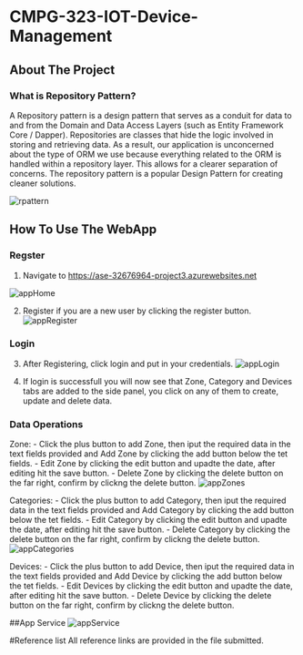 # CMPG-323-IOT-Device-Management

## About The Project
### What is Repository Pattern?
A Repository pattern is a design pattern that serves as a conduit for data to and from the Domain and Data Access Layers (such as Entity Framework Core / Dapper). Repositories are classes that hide the logic involved in storing and retrieving data. As a result, our application is unconcerned about the type of ORM we use because everything related to the ORM is handled within a repository layer. This allows for a clearer separation of concerns. The repository pattern is a popular Design Pattern for creating cleaner solutions.

![rpattern](https://user-images.githubusercontent.com/71768298/193057493-642b9727-57b5-4c7d-94af-9ce1cf421ba3.png)


## How To Use The WebApp
### Regster
1. Navigate to https://ase-32676964-project3.azurewebsites.net

![appHome](https://user-images.githubusercontent.com/71768298/193056842-5314b286-8160-4a3c-82d2-2494eda74bed.png)

2. Register if you are a new user by clicking the register button.
![appRegister](https://user-images.githubusercontent.com/71768298/193056251-b9dcabb3-92f0-4d65-9c7f-93f707ce19b9.png)

### Login
3. After Registering, click login and put in your credentials.
![appLogin](https://user-images.githubusercontent.com/71768298/193056324-cb5c1a9f-763e-4e03-86ca-66cfa87f46f7.png)

4. If login is successfull you will now see that Zone, Category and Devices tabs are added to the side panel, you click on any of them to create, update and delete data. 
### Data Operations
Zone:
     - Click the plus button to add Zone, then iput the required data in the text fields provided and Add Zone by clicking the add button below the tet fields.
     - Edit Zone by clicking the edit button and upadte the date, after editing hit the save button.
     - Delete Zone by clicking the delete button on the far right, confirm by clickng the delete button.
     ![appZones](https://user-images.githubusercontent.com/71768298/193056471-94da9dc7-aec6-4284-92ed-b8a6c9d9cb58.png)

     
Categories:
           - Click the plus button to add Category, then iput the required data in the text fields provided and Add Category by clicking the add button below the tet fields.
           - Edit Category by clicking the edit button and upadte the date, after editing hit the save button.
           - Delete Category by clicking the delete button on the far right, confirm by clickng the delete button.
           ![appCategories](https://user-images.githubusercontent.com/71768298/193056561-0a1da1bf-bde5-4dc2-8e58-5d52e4dcbe96.png)

     
Devices:
        - Click the plus button to add Device, then iput the required data in the text fields provided and Add Device by clicking the add button below the tet fields.
        - Edit Devices by clicking the edit button and upadte the date, after editing hit the save button.
        - Delete Device by clicking the delete button on the far right, confirm by clickng the delete button.
        
        
##App Service
![appService](https://user-images.githubusercontent.com/71768298/193056987-c02f004f-5cc7-410c-9efd-8423e6c07561.png)

#Reference list
All reference links are provided in the file submitted.
